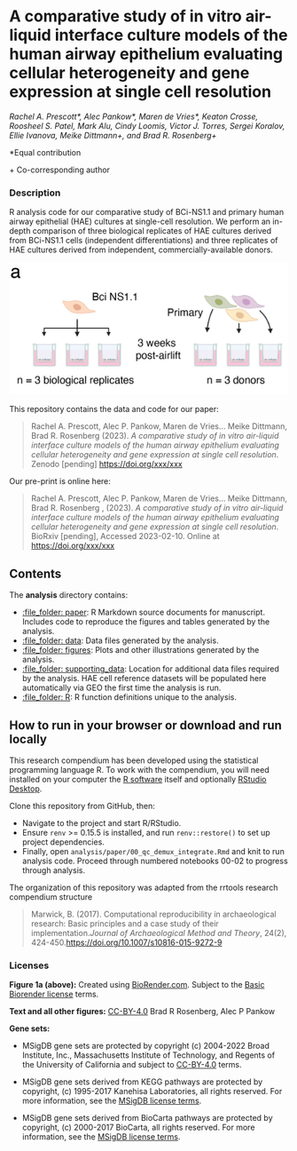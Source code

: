 # A comparative study of in vitro air-liquid interface culture models of the human airway epithelium evaluating cellular heterogeneity and gene expression at single cell resolution

*Rachel A. Prescott\*, Alec Pankow\*, Maren de Vries\*, Keaton Crosse, Roosheel S. Patel, Mark Alu, Cindy Loomis, Victor J. Torres, Sergei Koralov, Ellie Ivanova, Meike Dittmann\+, and Brad R. Rosenberg\+*

\*Equal contribution 

\+ Co-corresponding author

### Description 

R analysis code for our comparative study of BCi-NS1.1 and primary human airway epithelial (HAE) cultures at single-cell resolution. 
We perform an in-depth comparison of three biological replicates of HAE cultures derived from BCi-NS1.1 cells (independent differentiations) 
and three replicates of HAE cultures derived from independent, commercially-available donors.

<img src="src/prescott_figure1a.png" style="text-align:center;width:600px">

This repository contains the data and code for our paper:

> Rachel A. Prescott, Alec P. Pankow, Maren de Vries... Meike Dittmann, Brad R. Rosenberg (2023). _A comparative study of in vitro air-liquid interface culture models of the human airway epithelium evaluating cellular heterogeneity and gene expression at single cell resolution_. Zenodo [pending] <https://doi.org/xxx/xxx>

Our pre-print is online here:

> Rachel A. Prescott, Alec P. Pankow, Maren de Vries... Meike Dittmann, Brad R. Rosenberg , (2023). _A comparative study of in vitro air-liquid interface culture models of the human airway epithelium evaluating cellular heterogeneity and gene expression at single cell resolution_. BioRxiv [pending], Accessed 2023-02-10. Online at <https://doi.org/xxx/xxx>

## Contents

The **analysis** directory contains:

  - [:file\_folder: paper](/analysis/paper): R Markdown source documents
    for manuscript. Includes code to reproduce the figures and tables
    generated by the analysis.
  - [:file\_folder: data](/analysis/data): Data files generated by the analysis.
  - [:file\_folder: figures](/analysis/figures): Plots and other
    illustrations generated by the analysis.
  - [:file\_folder: supporting_data](/analysis/supporting_data):
    Location for additional data files required by the analysis. HAE cell reference datasets will be populated here automatically via GEO the first time the analysis is run.
  - [:file\_folder: R](/R):
    R function definitions unique to the analysis.

## How to run in your browser or download and run locally

This research compendium has been developed using the statistical programming
language R. To work with the compendium, you will need
installed on your computer the [R software](https://cloud.r-project.org/)
itself and optionally [RStudio Desktop](https://rstudio.com/products/rstudio/download/).

Clone this repository from GitHub, then:
- Navigate to the project and start R/RStudio.
- Ensure `renv` >= 0.15.5 is installed, and run `renv::restore()` to set up project dependencies. 
- Finally, open `analysis/paper/00_qc_demux_integrate.Rmd` and knit to run analysis code. Proceed through numbered notebooks 00-02 to progress through analysis.

The organization of this repository was adapted from the rrtools
research compendium structure

> Marwick, B. (2017). Computational reproducibility in archaeological
> research: Basic principles and a case study of their
> implementation.*Journal of Archaeological Method and Theory*, 24(2),
> 424-450.<https://doi.org/10.1007/s10816-015-9272-9>

### Licenses

**Figure 1a (above):** Created using [BioRender.com](https://www.biorender.com/). Subject to 
the [Basic Biorender license](https://biorender.com/basic-license/) terms. 

**Text and all other figures:**  [CC-BY-4.0](http://creativecommons.org/licenses/by/4.0/) Brad R Rosenberg, Alec P Pankow

**Gene sets:**

- MSigDB gene sets are protected by copyright (c) 2004-2022 Broad Institute, Inc., Massachusetts Institute of Technology, and Regents of the University of California and subject to [CC-BY-4.0](http://creativecommons.org/licenses/by/4.0/) terms.

- MSigDB gene sets derived from KEGG pathways are protected by copyright, (c) 1995-2017 Kanehisa Laboratories, all rights reserved. For more information, see the [MSigDB license terms](http://www.gsea-msigdb.org/gsea/msigdb_license_terms.jsp).

- MSigDB gene sets derived from BioCarta pathways are protected by copyright, (c) 2000-2017 BioCarta, all rights reserved. For more information, see the [MSigDB license terms](http://www.gsea-msigdb.org/gsea/msigdb_license_terms.jsp).
